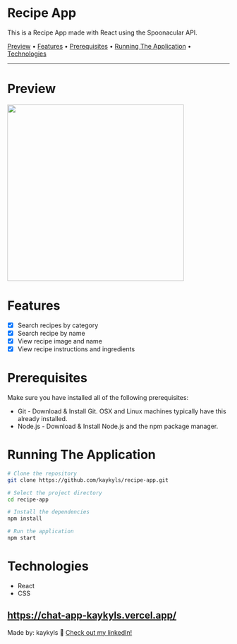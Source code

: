 <div>
<h1>Recipe App</h1>
<p>This is a Recipe App made with React using the Spoonacular API.</p>

<p>
  <a href="#preview">Preview</a> •
  <a href="#features">Features</a> •
  <a href="#prerequisites">Prerequisites</a> •
  <a href="#running-the-application">Running The Application</a> •
  <a href="#technologies">Technologies</a>
</p>
</div>

---

# Preview
<a href="https://kaykyls-recipe-app.netlify.app/"><img height="400px" width="400px" src="https://kaykyls.github.io/img/recipe-app.png"/></a>

# Features
- [x] Search recipes by category
- [x] Search recipe by name
- [x] View recipe image and name
- [x] View recipe instructions and ingredients

# Prerequisites
Make sure you have installed all of the following prerequisites:

- Git - Download & Install Git. OSX and Linux machines typically have this already installed.
- Node.js - Download & Install Node.js and the npm package manager.

# Running The Application
```bash
# Clone the repository
git clone https://github.com/kaykyls/recipe-app.git

# Select the project directory
cd recipe-app

# Install the dependencies
npm install

# Run the application
npm start
```

# Technologies
- React
- CSS

https://chat-app-kaykyls.vercel.app/
---
Made by: kaykyls 👋 [Check out my linkedIn!](https://www.linkedin.com/in/devkayky)
